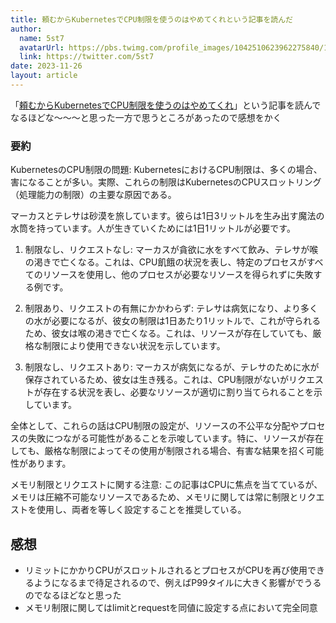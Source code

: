 ```yaml
---
title: 頼むからKubernetesでCPU制限を使うのはやめてくれという記事を読んだ
author:
  name: 5st7
  avatarUrl: https://pbs.twimg.com/profile_images/1042510623962275840/1Iw_Mvud_400x400.jpg
  link: https://twitter.com/5st7
date: 2023-11-26
layout: article
---
```

「[頼むからKubernetesでCPU制限を使うのはやめてくれ](https://home.robusta.dev/blog/stop-using-cpu-limits)」という記事を読んでなるほどな〜〜〜と思った一方で思うところがあったので感想をかく

### 要約
KubernetesのCPU制限の問題: KubernetesにおけるCPU制限は、多くの場合、害になることが多い。実際、これらの制限はKubernetesのCPUスロットリング（処理能力の制限）の主要な原因である。

マーカスとテレサは砂漠を旅しています。彼らは1日3リットルを生み出す魔法の水筒を持っています。人が生きていくためには1日1リットルが必要です。

1. 制限なし、リクエストなし: マーカスが貪欲に水をすべて飲み、テレサが喉の渇きで亡くなる。これは、CPU飢餓の状況を表し、特定のプロセスがすべてのリソースを使用し、他のプロセスが必要なリソースを得られずに失敗する例です。

2. 制限あり、リクエストの有無にかかわらず: テレサは病気になり、より多くの水が必要になるが、彼女の制限は1日あたり1リットルで、これが守られるため、彼女は喉の渇きで亡くなる。これは、リソースが存在していても、厳格な制限により使用できない状況を示しています。

3. 制限なし、リクエストあり: マーカスが病気になるが、テレサのために水が保存されているため、彼女は生き残る。これは、CPU制限がないがリクエストが存在する状況を表し、必要なリソースが適切に割り当てられることを示しています。

全体として、これらの話はCPU制限の設定が、リソースの不公平な分配やプロセスの失敗につながる可能性があることを示唆しています。特に、リソースが存在しても、厳格な制限によってその使用が制限される場合、有害な結果を招く可能性があります。

メモリ制限とリクエストに関する注意: この記事はCPUに焦点を当てているが、メモリは圧縮不可能なリソースであるため、メモリに関しては常に制限とリクエストを使用し、両者を等しく設定することを推奨している。

## 感想
- リミットにかかりCPUがスロットルされるとプロセスがCPUを再び使用できるようになるまで待足されるので、例えばP99タイルに大きく影響がでうるのでなるほどなと思った
- メモリ制限に関してはlimitとrequestを同値に設定する点において完全同意
